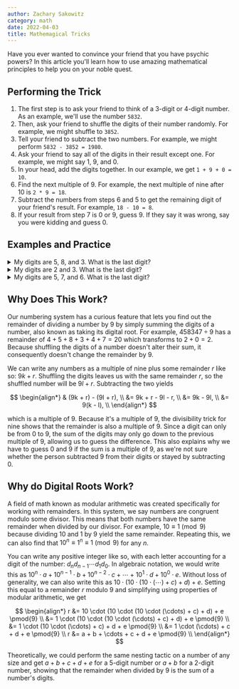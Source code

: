 ```yaml
---
author: Zachary Sakowitz
category: math
date: 2022-04-03
title: Mathemagical Tricks
---
```


Have you ever wanted to convince your friend that you have psychic powers? In
this article you'll learn how to use amazing mathematical principles to help you
on your noble quest.

## Performing the Trick

1. The first step is to ask your friend to think of a 3-digit or 4-digit number.
   As an example, we'll use the number `5832`.
2. Then, ask your friend to shuffle the digits of their number randomly. For
   example, we might shuffle to `3852`.
3. Tell your friend to subtract the two numbers. For example, we might perform
   `5832 - 3852 = 1980`.
4. Ask your friend to say all of the digits in their result except one. For
   example, we might say 1, 9, and 0.
5. In your head, add the digits together. In our example, we get
   `1 + 9 + 0 = 10`.
6. Find the next multiple of 9. For example, the next multiple of nine after 10
   is `2 * 9 = 18`.
7. Subtract the numbers from steps 6 and 5 to get the remaining digit of your
   friend's result. For example, `18 - 10 = 8`.
8. If your result from step 7 is 0 or 9, guess 9. If they say it was wrong, say
   you were kidding and guess 0.

## Examples and Practice

<details>
<summary>My digits are 5, 8, and 3. What is the last digit?</summary>

My last digit should be 2 because the nearest multiple of 9 to `5 + 8 + 3 = 16`
is 18, and `18 - 16 = 2`.

</details>

<details>
<summary>My digits are 2 and 3. What is the last digit?</summary>

My last digit should be 4 because the nearest multiple of 9 to `2 + 3 = 5` is 9,
and `9 - 5 = 4`.

</details>

<details>
<summary>My digits are 5, 7, and 6. What is the last digit?</summary>

When summing the digits, we directly get a multiple of 9 because
`5 + 7 + 6 = 18`. This means that the remaining digit could either be 0 or 9,
and it's up to you to come up with a clever way to tell your friend.

</details>

## Why Does This Work?

Our numbering system has a curious feature that lets you find out the remainder
of dividing a number by 9 by simply summing the digits of a number, also known
as taking its digital root. For example, $458347 \div 9$ has a remainder of
$4+5+8+3+4+7 = 20$ which transforms to $2+0=2$. Because shuffling the digits of
a number doesn't alter their sum, it consequently doesn't change the remainder
by 9.

We can write any numbers as a multiple of nine plus some remainder $r$ like so:
$9k + r$. Shuffling the digits leaves us with the same remainder $r$, so the
shuffled number will be $9l + r$. Subtracting the two yields

$$
\begin{align*}
& (9k + r) - (9l + r), \\
&= 9k + r - 9l - r, \\
&= 9k - 9l, \\
&= 9(k - l), \\
\end{align*}
$$

which is a multiple of 9. Because it's a multiple of 9, the divisibility trick
for nine shows that the remainder is also a multiple of 9. Since a digit can
only be from 0 to 9, the sum of the digits may only go down to the previous
multiple of 9, allowing us to guess the difference. This also explains why we
have to guess 0 and 9 if the sum is a multiple of 9, as we're not sure whether
the person subtracted 9 from their digits or stayed by subtracting 0.

## Why do Digital Roots Work?

A field of math known as modular arithmetic was created specifically for working
with remainders. In this system, we say numbers are congruent modulo some
divisor. This means that both numbers have the same remainder when divided by
our divisor. For example, $10 \equiv 1 \pmod{9}$ because dividing 10 and 1 by 9
yield the same remainder. Repeating this, we can also find that
$10^n \equiv 1^n \equiv 1 \pmod{9}$ for any $n$.

You can write any positive integer like so, with each letter accounting for a
digit of the number: $d_nd_{n-1} \cdots d_1d_0$. In algebraic notation, we would
write this as
$10^n \cdot a + 10^{n-1} \cdot b + 10^{n-2} \cdot c + \cdots + 10^{1} \cdot d + 10^{0} \cdot e$.
Without loss of generality, we can also write this as
$10 \cdot (10 \cdot (10 \cdot (\cdots) + c) + d) + e$. Setting this equal to a
remainder $r$ modulo 9 and simplifying using properties of modular arithmetic,
we get

$$
\begin{align*}
r &= 10 \cdot (10 \cdot (10 \cdot (\cdots) + c) + d) + e \pmod{9} \\
&= 1 \cdot (10 \cdot (10 \cdot (\cdots) + c) + d) + e \pmod{9} \\
&= 1 \cdot (10 \cdot (\cdots) + c) + d + e \pmod{9} \\
&= 1 \cdot (\cdots) + c + d + e \pmod{9} \\
r &= a + b + \cdots + c + d + e \pmod{9} \\
\end{align*}
$$

Theoretically, we could perform the same nesting tactic on a number of any size
and get $a+b+c+d+e$ for a 5-digit number or $a+b$ for a 2-digit number, showing
that the remainder when divided by 9 is the sum of a number's digits.
